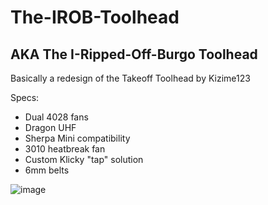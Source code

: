 # The-IROB-Toolhead
## AKA The I-Ripped-Off-Burgo Toolhead
Basically a redesign of the Takeoff Toolhead by Kizime123 

Specs:
 - Dual 4028 fans
 - Dragon UHF
 - Sherpa Mini compatibility
 - 3010 heatbreak fan
 - Custom Klicky "tap" solution
 - 6mm belts

![image](https://github.com/MongooseTNM/The-IROB-Toolhead/assets/66395216/1a6410c4-97db-4c00-be51-dee455ddb4f3)
